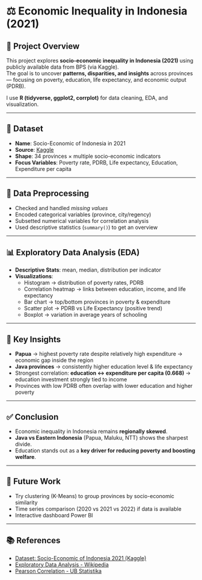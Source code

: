 # ⚖️ Economic Inequality in Indonesia (2021)

## 📌 Project Overview  
This project explores **socio-economic inequality in Indonesia (2021)** using publicly available data from BPS (via Kaggle).  
The goal is to uncover **patterns, disparities, and insights** across provinces — focusing on poverty, education, life expectancy, and economic output (PDRB).  

I use **R (tidyverse, ggplot2, corrplot)** for data cleaning, EDA, and visualization.

---

## 📂 Dataset  
- **Name**: Socio-Economic of Indonesia in 2021  
- **Source**: [Kaggle](https://www.kaggle.com/datasets/dannytheodore/socio-economic-of-indonesia-in-2021?resource=download)  
- **Shape**: 34 provinces × multiple socio-economic indicators  
- **Focus Variables**: Poverty rate, PDRB, Life expectancy, Education, Expenditure per capita  

---

## 🧼 Data Preprocessing  
- Checked and handled *missing values*  
- Encoded categorical variables (province, city/regency)  
- Subsetted numerical variables for correlation analysis  
- Used descriptive statistics (`summary()`) to get an overview  

---

## 📊 Exploratory Data Analysis (EDA)  
- **Descriptive Stats**: mean, median, distribution per indicator  
- **Visualizations**:  
  - Histogram → distribution of poverty rates, PDRB  
  - Correlation heatmap → links between education, income, and life expectancy  
  - Bar chart → top/bottom provinces in poverty & expenditure  
  - Scatter plot → PDRB vs Life Expectancy (positive trend)  
  - Boxplot → variation in average years of schooling  

---

## 🔎 Key Insights  
- **Papua** → highest poverty rate despite relatively high expenditure → economic gap inside the region  
- **Java provinces** → consistently higher education level & life expectancy  
- Strongest correlation: **education ↔ expenditure per capita (0.668)** → education investment strongly tied to income  
- Provinces with low PDRB often overlap with lower education and higher poverty  

---

## ✅ Conclusion  
- Economic inequality in Indonesia remains **regionally skewed**.  
- **Java vs Eastern Indonesia** (Papua, Maluku, NTT) shows the sharpest divide.  
- Education stands out as a **key driver for reducing poverty and boosting welfare**.  

---

## 🚀 Future Work  
- Try clustering (K-Means) to group provinces by socio-economic similarity  
- Time series comparison (2020 vs 2021 vs 2022) if data is available  
- Interactive dashboard Power BI  

---

## 📚 References  
- [Dataset: Socio-Economic of Indonesia 2021 (Kaggle)](https://www.kaggle.com/datasets/dannytheodore/socio-economic-of-indonesia-in-2021?resource=download)  
- [Exploratory Data Analysis - Wikipedia](https://en.wikipedia.org/wiki/Exploratory_data_analysis)  
- [Pearson Correlation - UB Statistika](https://ss.mipa.ub.ac.id/korelasi-pearson/)  
